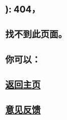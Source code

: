 # ): 404，
# 找不到此页面。
 
# 你可以：

# <div><a href="http://niaodtiantang.github.io/TableTennisGame">返回主页</a></div>

  

# <div><a href="http://niaodtiantang.github.io/意见反馈">意见反馈</a></div>
